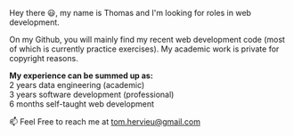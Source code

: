 Hey there 😃, my name is Thomas and I'm looking for roles in web development.

On my Github, you will mainly find my recent web development code (most of which is currently practice exercises). My academic work is private for copyright reasons.

**My experience can be summed up as:**  
2 years data engineering (academic)  
3 years software development (professional)  
6 months self-taught web development

📫 Feel Free to reach me at tom.hervieu@gmail.com
